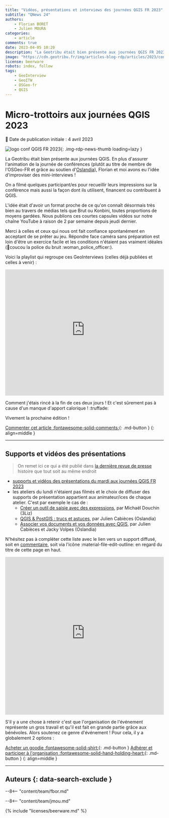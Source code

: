 ```yaml
---
title: "Vidéos, présentations et interviews des journées QGIS FR 2023"
subtitle: "QNews 24"
authors:
    - Florian BORET
    - Julien MOURA
categories:
    - article
comments: true
date: 2023-04-05 10:20
description: "La Geotribu était bien présente aux journées QGIS FR 2023. En plus d'assurer l'animation de la journée de conférences, Florian et moi avons eu l'idée d'improviser des mini-interviews."
image: "https://cdn.geotribu.fr/img/articles-blog-rdp/articles/2023/conf_qgis_2023_videos/journees_qgis_2023_transition.png"
license: beerware
robots: index, follow
tags:
    - GeoInterview
    - GeoITW
    - OSGeo-fr
    - QGIS
---
```


# Micro-trottoirs aux journées QGIS 2023

:calendar: Date de publication initiale : 4 avril 2023

![logo conf QGIS FR 2023](https://cdn.geotribu.fr/img/external/salons_conferences/qgis_fr/qgis_journees_francophones_2023_logo.svg){: .img-rdp-news-thumb loading=lazy }

La Geotribu était bien présente aux journées QGIS. En plus d'assurer l'animation de la journée de conférences (plutôt au titre de membre de l'OSGeo-FR et grâce au soutien d'[Oslandia](https://oslandia.com/)), Florian et moi avons eu l'idée d'improviser des mini-interviews !

On a filmé quelques participant/es pour recueillir leurs impressions sur la conférence mais aussi la façon dont ils utilisent, financent ou contribuent à QGIS.

L'idée était d'avoir un format proche de ce qu'on connaît désormais très bien au travers de médias tels que Brut ou Konbini, toutes proportions de moyens gardées. Nous publions ces courtes capsules vidéos sur notre chaîne YouTube à raison de 2 par semaine depuis jeudi dernier.

Merci à celles et ceux qui nous ont fait confiance spontanément en acceptant de se prêter au jeu. Répondre face caméra sans préparation est loin d'être un exercice facile et les conditions n'étaient pas vraiment idéales (:wave:coucou la police du bruit :woman_police_officer:).

Voici la playlist qui regroupe ces GeoInterviews (celles déjà publiées et celles à venir) :

<iframe width="100%" height="400" src="https://www.youtube-nocookie.com/embed/videoseries?list=PLm8_Gh1bXPzqCCBDVhibk-uDKwFZTWl9G" title="YouTube video player" frameborder="0" allow="accelerometer; autoplay; clipboard-write; encrypted-media; gyroscope; picture-in-picture; web-share" allowfullscreen></iframe>

Comment j'étais rincé à la fin de ces deux jours ! Et c'est sûrement pas à cause d'un manque d'apport calorique ! :truffade:

Vivement la prochaine édition !

[Commenter cet article :fontawesome-solid-comments:](#__comments){: .md-button }
{: align=middle }

----

## Supports et vidéos des présentations

> On remet ici ce qui a été publié dans [la dernière revue de presse](/rdp/2023/rdp_2023-03-31/#videos-et-supports-des-rencontres-des-utilisateurs-francophones-de-qgis-2023) histoire que tout soit au même endroit

- [supports et vidéos des présentations du mardi aux journées QGIS FR 2023](https://conf.qgis.osgeo.fr/2023/03/24/retrouver_les_presentations_2023.html)
- les ateliers du lundi n'étaient pas filmés et le choix de diffuser des supports de présentation appartient aux animateur/ices de chaque atelier. C'est par exemple le cas de :
    - [Créer un outil de saisie avec des expressions](https://docs.3liz.org/formation-qgis-expressions/tp_outil_saisie/), par Michaël Douchin (3Liz)
    - [QGIS & PostGIS : trucs et astuces](https://troopa81.github.io/presentations/qgisuserfr_ws_postgis_qgis/ws_postgis_qgis.html), par Julien Cabièces (Oslandia)
    - [Associer vos documents et vos données avec QGIS](https://troopa81.github.io/presentations/qgisuserfr_ws_qgisdocs/ws_qgisdocs.html#/), par Julien Cabièces et Jacky Volpes (Oslandia)

N'hésitez pas à compléter cette liste avec le lien vers un support diffusé, soit en [commentaire](#__comments), soit via l'icône :material-file-edit-outline: en regard du titre de cette page en haut.

<iframe width="100%" height="500" src="https://www.youtube-nocookie.com/embed/videoseries?list=PLAl6XWer3JnMVkGTqU2zRp_n3xIeaQt-1" title="YouTube video player" frameborder="0" allow="accelerometer; autoplay; clipboard-write; encrypted-media; gyroscope; picture-in-picture; web-share" allowfullscreen></iframe>

S'il y a une chose à retenir c'est que l'organisation de l'événement représente un gros travail et qu'il est fait en grande partie grâce aux bénévoles. Alors soutenez ce genre d'événement ! Pour cela, il y a globalement 2 options :

[Acheter un goodie :fontawesome-solid-shirt:](https://conf.qgis.osgeo.fr/z55_qgis_shop.html#!/all){: .md-button }
[Adhérer et participer à l'organisation :fontawesome-solid-hand-holding-heart:](https://www.osgeo.fr/comment/adherer/){: .md-button }
{: align=middle }

----

## Auteurs {: data-search-exclude }

--8<-- "content/team/fbor.md"

--8<-- "content/team/jmou.md"

{% include "licenses/beerware.md" %}
